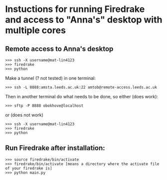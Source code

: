



# Instuctions for running Firedrake and access to "Anna's" desktop with multiple cores

## Remote access to Anna's desktop
```
>>> ssh -X username@mat-lin4123
>>> firedrake
>>> python
```

Make a tunnel (? not tested) in one terminal:
```
>>> ssh -L 8888:amsta.leeds.ac.uk:22 amtob@remote-access.leeds.ac.uk
```
Then in another terminal do what needs to be done, so either (does work):
```
>>> sftp -P 8888 obokhove@localhost
```
or (does not work)
```
>>> ssh -X username@mat-lin4123
>>> firedrake
>>> python
```

## Run Firedrake after installation:

```
>>> source firedrake/bin/activate
>>> firedrake/bin/activate [means a directory where the activate file of your firedrake is] 
>>> python main.py 
```




